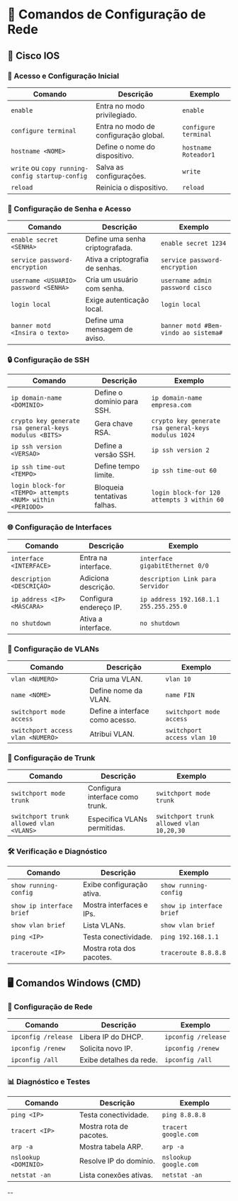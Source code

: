 # 🚀 Comandos de Configuração de Rede

## 📡 Cisco IOS

### 🔑 Acesso e Configuração Inicial
| Comando | Descrição | Exemplo |
|---------|-----------|---------|
| `enable` | Entra no modo privilegiado. | `enable` |
| `configure terminal` | Entra no modo de configuração global. | `configure terminal` |
| `hostname <NOME>` | Define o nome do dispositivo. | `hostname Roteador1` |
| `write` ou `copy running-config startup-config` | Salva as configurações. | `write` |
| `reload` | Reinicia o dispositivo. | `reload` |

### 🔐 Configuração de Senha e Acesso
| Comando | Descrição | Exemplo |
|---------|-----------|---------|
| `enable secret <SENHA>` | Define uma senha criptografada. | `enable secret 1234` |
| `service password-encryption` | Ativa a criptografia de senhas. | `service password-encryption` |
| `username <USUARIO> password <SENHA>` | Cria um usuário com senha. | `username admin password cisco` |
| `login local` | Exige autenticação local. | `login local` |
| `banner motd <Insira o texto>` | Define uma mensagem de aviso. | `banner motd #Bem-vindo ao sistema#` |

### 🔒 Configuração de SSH
| Comando | Descrição | Exemplo |
|---------|-----------|---------|
| `ip domain-name <DOMINIO>` | Define o domínio para SSH. | `ip domain-name empresa.com` |
| `crypto key generate rsa general-keys modulus <BITS>` | Gera chave RSA. | `crypto key generate rsa general-keys modulus 1024` |
| `ip ssh version <VERSAO>` | Define a versão SSH. | `ip ssh version 2` |
| `ip ssh time-out <TEMPO>` | Define tempo limite. | `ip ssh time-out 60` |
| `login block-for <TEMPO> attempts <NUM> within <PERIODO>` | Bloqueia tentativas falhas. | `login block-for 120 attempts 3 within 60` |

### 🌐 Configuração de Interfaces
| Comando | Descrição | Exemplo |
|---------|-----------|---------|
| `interface <INTERFACE>` | Entra na interface. | `interface gigabitEthernet 0/0` |
| `description <DESCRIÇÃO>` | Adiciona descrição. | `description Link para Servidor` |
| `ip address <IP> <MÁSCARA>` | Configura endereço IP. | `ip address 192.168.1.1 255.255.255.0` |
| `no shutdown` | Ativa a interface. | `no shutdown` |

### 🏢 Configuração de VLANs
| Comando | Descrição | Exemplo |
|---------|-----------|---------|
| `vlan <NUMERO>` | Cria uma VLAN. | `vlan 10` |
| `name <NOME>` | Define nome da VLAN. | `name FIN` |
| `switchport mode access` | Define a interface como acesso. | `switchport mode access` |
| `switchport access vlan <NUMERO>` | Atribui VLAN. | `switchport access vlan 10` |

### 🔗 Configuração de Trunk
| Comando | Descrição | Exemplo |
|---------|-----------|---------|
| `switchport mode trunk` | Configura interface como trunk. | `switchport mode trunk` |
| `switchport trunk allowed vlan <VLANS>` | Especifica VLANs permitidas. | `switchport trunk allowed vlan 10,20,30` |

### 🛠️ Verificação e Diagnóstico
| Comando | Descrição | Exemplo |
|---------|-----------|---------|
| `show running-config` | Exibe configuração ativa. | `show running-config` |
| `show ip interface brief` | Mostra interfaces e IPs. | `show ip interface brief` |
| `show vlan brief` | Lista VLANs. | `show vlan brief` |
| `ping <IP>` | Testa conectividade. | `ping 192.168.1.1` |
| `traceroute <IP>` | Mostra rota dos pacotes. | `traceroute 8.8.8.8` |

## 🖥️ Comandos Windows (CMD)

### 🔧 Configuração de Rede
| Comando | Descrição | Exemplo |
|---------|-----------|---------|
| `ipconfig /release` | Libera IP do DHCP. | `ipconfig /release` |
| `ipconfig /renew` | Solicita novo IP. | `ipconfig /renew` |
| `ipconfig /all` | Exibe detalhes da rede. | `ipconfig /all` |

### 📊 Diagnóstico e Testes
| Comando | Descrição | Exemplo |
|---------|-----------|---------|
| `ping <IP>` | Testa conectividade. | `ping 8.8.8.8` |
| `tracert <IP>` | Mostra rota de pacotes. | `tracert google.com` |
| `arp -a` | Mostra tabela ARP. | `arp -a` |
| `nslookup <DOMINIO>` | Resolve IP do domínio. | `nslookup google.com` |
| `netstat -an` | Lista conexões ativas. | `netstat -an` |

--
